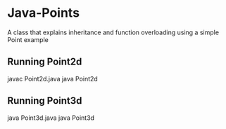 # Java-Points
A class that explains inheritance and function overloading using a simple Point example

## Running Point2d
javac Point2d.java
java Point2d

## Running Point3d
java Point3d.java
java Point3d

